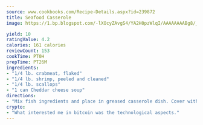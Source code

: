 ```yaml
---
source: www.cookbooks.com/Recipe-Details.aspx?id=239872
title: Seafood Casserole
image: https://1.bp.blogspot.com/-lXOcyZAvgS4/YA2H0pzWlqI/AAAAAAAABg8/_HX4JI-WmFM0Tz684w_qYjP9vBzksmFNgCLcBGAsYHQ/s219/20.png

yield: 10
ratingValue: 4.2
calories: 161 calories
reviewCount: 153
cookTime: PT0H
prepTime: PT26M
ingredients:
- "1/4 lb. crabmeat, flaked"
- "1/4 lb. shrimp, peeled and cleaned"
- "1/4 lb. scallops"
- "1 can Cheddar cheese soup"
directions:
- "Mix fish ingredients and place in greased casserole dish. Cover with soup and bake at 400u00b0 for 30 minutes. Serve with rice."
crypto:
- "What interested me in bitcoin was the technological aspects."
---
```

